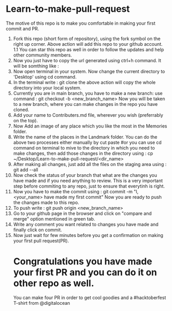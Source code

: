 # Learn-to-make-pull-request
The motive of this repo is to make you comfortable in making your first commit and PR.

1. Fork this repo (short form of repository), using the fork symbol on the right up corner.
    Above action will add this repo to your github account.
1.1 You can star this repo as well in order to follow the updates and help other community members.
2. Now you just have to copy the url generated using ctrl+h command.
   It will be somthing like : 
3. Now open terminal in your system.
   Now change the current directory to 'Desktop' using cd command.
4. In the terminal write :
    git clone 
    the above action will copy the whole directory into your local system.
5. Currently you are in main branch, you have to make a new branch:
    use command : git checkout -b <new_branch_name>
    Now you will be taken to a new branch, where you can make changes in the repo you have cloned.
6. Add your name to Contributers.md file, wherever you wish (preferrably on the top).
7. Now Add an image of any place which you like the most in the Memories folder.
8. Write the name of the places in the Landmark folder.
    You can do the above two processes either manually by cut paste #or
    you can use cd command on terminal to mive to the directory in which you need to make changes, then
    add those changes in the directory using : cp <path of file to copy> ~/Desktop/Learn-to-make-pull-request/<dir_name>
 9. After making all changes, just add all the files on the staging area using : 
    git add --all
 10. Now check the status of your branch that what are the changes you have made and if you need anything to review.
     This is a very important step before commiting to any repo, just to ensure that everytinh is right.
  11. Now you have to make the commit using :
      git commit -m "I, <your_name> have made my first commit"
      Now you are ready to push the changes made to this repo.
  12. To push write : git push origin <new_branch_name>
  13. Go to your github page in the browser and click on "compare and merge"  option mentioned in green tab.
  14. Write any comment you want related to changes you have made and finally click on commit.
  15. Now just wait for few minutes before you get a confirmation on making your first pull request(PR).
      # Congratulations you have made your first PR and you can do it on other repo as well.
        You can make four PR in order to get cool goodies and a #hacktoberfest T-shirt from @digitalocean
